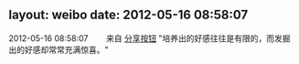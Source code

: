 layout: weibo
date: 2012-05-16 08:58:07
---
<meta name="referrer" content="no-referrer" />

2012-05-16 08:58:07  &nbsp;&nbsp;&nbsp;&nbsp;&nbsp;&nbsp; 来自 <a href="http://app.weibo.com/t/feed/cUcI1A" rel="nofollow">分享按钮</a>
"培养出的好感往往是有限的，而发掘出的好感却常常充满惊喜。" ​​​
